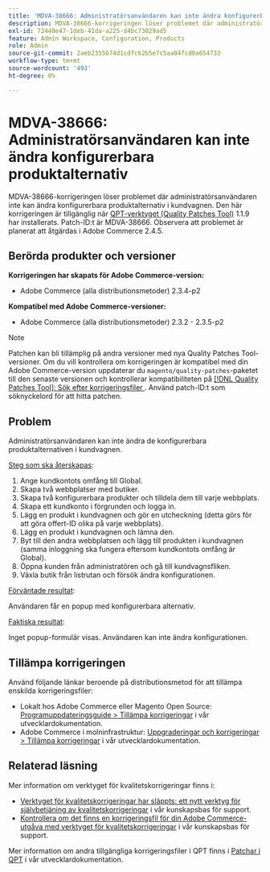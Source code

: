```yaml
---
title: 'MDVA-38666: Administratörsanvändaren kan inte ändra konfigurerbara produktalternativ'
description: MDVA-38666-korrigeringen löser problemet där administratörsanvändaren inte kan ändra konfigurerbara produktalternativ i kundvagnen. Den här korrigeringen är tillgänglig när [QPT-verktyget (Quality Patches Tool)](/help/announcements/adobe-commerce-announcements/magento-quality-patches-released-new-tool-to-self-serve-quality-patches.md) 1.1.9 är installerat. Patch-ID:t är MDVA-38666. Observera att problemet är planerat att åtgärdas i Adobe Commerce 2.4.5.
exl-id: 72440e47-1deb-41da-a225-d4bc73029ad5
feature: Admin Workspace, Configuration, Products
role: Admin
source-git-commit: 2aeb2355b74d1cdfc62b5e7c5aa04fcd0a654733
workflow-type: tm+mt
source-wordcount: '493'
ht-degree: 0%

---
```


# MDVA-38666: Administratörsanvändaren kan inte ändra konfigurerbara produktalternativ

MDVA-38666-korrigeringen löser problemet där administratörsanvändaren inte kan ändra konfigurerbara produktalternativ i kundvagnen. Den här korrigeringen är tillgänglig när [QPT-verktyget (Quality Patches Tool)](/help/announcements/adobe-commerce-announcements/magento-quality-patches-released-new-tool-to-self-serve-quality-patches.md) 1.1.9 har installerats. Patch-ID:t är MDVA-38666. Observera att problemet är planerat att åtgärdas i Adobe Commerce 2.4.5.

## Berörda produkter och versioner

**Korrigeringen har skapats för Adobe Commerce-version:**

* Adobe Commerce (alla distributionsmetoder) 2.3.4-p2

**Kompatibel med Adobe Commerce-versioner:**

* Adobe Commerce (alla distributionsmetoder) 2.3.2 - 2.3.5-p2

>[!NOTE]
>
>Patchen kan bli tillämplig på andra versioner med nya Quality Patches Tool-versioner. Om du vill kontrollera om korrigeringen är kompatibel med din Adobe Commerce-version uppdaterar du `magento/quality-patches`-paketet till den senaste versionen och kontrollerar kompatibiliteten på [[!DNL Quality Patches Tool]: Sök efter korrigeringsfiler ](https://experienceleague.adobe.com/tools/commerce-quality-patches/index.html). Använd patch-ID:t som söknyckelord för att hitta patchen.

## Problem

Administratörsanvändaren kan inte ändra de konfigurerbara produktalternativen i kundvagnen.

<u>Steg som ska återskapas</u>:

1. Ange kundkontots omfång till Global.
1. Skapa två webbplatser med butiker.
1. Skapa två konfigurerbara produkter och tilldela dem till varje webbplats.
1. Skapa ett kundkonto i förgrunden och logga in.
1. Lägg en produkt i kundvagnen och gör en utcheckning (detta görs för att göra offert-ID olika på varje webbplats).
1. Lägg en produkt i kundvagnen och lämna den.
1. Byt till den andra webbplatsen och lägg till produkten i kundvagnen (samma inloggning ska fungera eftersom kundkontots omfång är Global).
1. Öppna kunden från administratören och gå till kundvagnsfliken.
1. Växla butik från listrutan och försök ändra konfigurationen.

<u>Förväntade resultat</u>:

Användaren får en popup med konfigurerbara alternativ.

<u>Faktiska resultat</u>:

Inget popup-formulär visas. Användaren kan inte ändra konfigurationen.

## Tillämpa korrigeringen

Använd följande länkar beroende på distributionsmetod för att tillämpa enskilda korrigeringsfiler:

* Lokalt hos Adobe Commerce eller Magento Open Source: [Programuppdateringsguide > Tillämpa korrigeringar](https://experienceleague.adobe.com/en/docs/commerce-operations/tools/quality-patches-tool/usage) i vår utvecklardokumentation.
* Adobe Commerce i molninfrastruktur: [Uppgraderingar och korrigeringar > Tillämpa korrigeringar](https://experienceleague.adobe.com/en/docs/commerce-cloud-service/user-guide/develop/upgrade/apply-patches) i vår utvecklardokumentation.

## Relaterad läsning

Mer information om verktyget för kvalitetskorrigeringar finns i:

* [Verktyget för kvalitetskorrigeringar har släppts: ett nytt verktyg för självbetjäning av kvalitetskorrigeringar](/help/announcements/adobe-commerce-announcements/magento-quality-patches-released-new-tool-to-self-serve-quality-patches.md) i vår kunskapsbas för support.
* [Kontrollera om det finns en korrigeringsfil för din Adobe Commerce-utgåva med verktyget för kvalitetskorrigeringar](/help/support-tools/patches-available-in-qpt-tool/check-patch-for-magento-issue-with-magento-quality-patches.md) i vår kunskapsbas för support.

Mer information om andra tillgängliga korrigeringsfiler i QPT finns i [Patchar i QPT](https://experienceleague.adobe.com/tools/commerce-quality-patches/index.html) i vår utvecklardokumentation.
